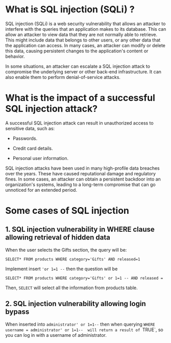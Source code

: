# What is SQL injection (SQLi) ?
SQL injection (SQLi) is a web security vulnerability that allows an attacker to interfere with the queries that an application makes to its database. This can allow an attacker to view data that they are not normally able to retrieve. This might include data that belongs to other users, or any other data that the application can access. In many cases, an attacker can modify or delete this data, causing persistent changes to the application's content or behavior.

In some situations, an attacker can escalate a SQL injection attack to compromise the underlying server or other back-end infrastructure. It can also enable them to perform denial-of-service attacks.

# What is the impact of a successful SQL injection attack?
A successful SQL injection attack can result in unauthorized access to sensitive data, such as:

- Passwords.

- Credit card details.

- Personal user information.

SQL injection attacks have been used in many high-profile data breaches over the years. These have caused reputational damage and regulatory fines. In some cases, an attacker can obtain a persistent backdoor into an organization's systems, leading to a long-term compromise that can go unnoticed for an extended period.

# Some cases of SQL injection

## 1. SQL injection vulnerability in WHERE clause allowing retrieval of hidden data

When the user selects the Gifts section, the query will be:

`SELECT* FROM products WHERE category='Gifts' AND released=1`

Implement insert `'or 1=1 --` then the question will be

`SELECT* FROM products WHERE category='Gifts' or 1=1 -- AND released =`

Then, `SELECT` will select all the information from products table.

## 2. SQL injection vulnerability allowing login bypass

When inserted into `administrator' or 1=1--` then when querying
`WHERE username = administrator' or 1=1-- 
will return a result of `TRUE`, so you can log in with a username of administrator.
